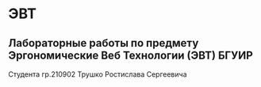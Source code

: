 # ЭВТ

Лабораторные работы по предмету Эргономические Веб Технологии (ЭВТ) БГУИР
---
Студента гр.210902 Трушко Ростислава Сергеевича
